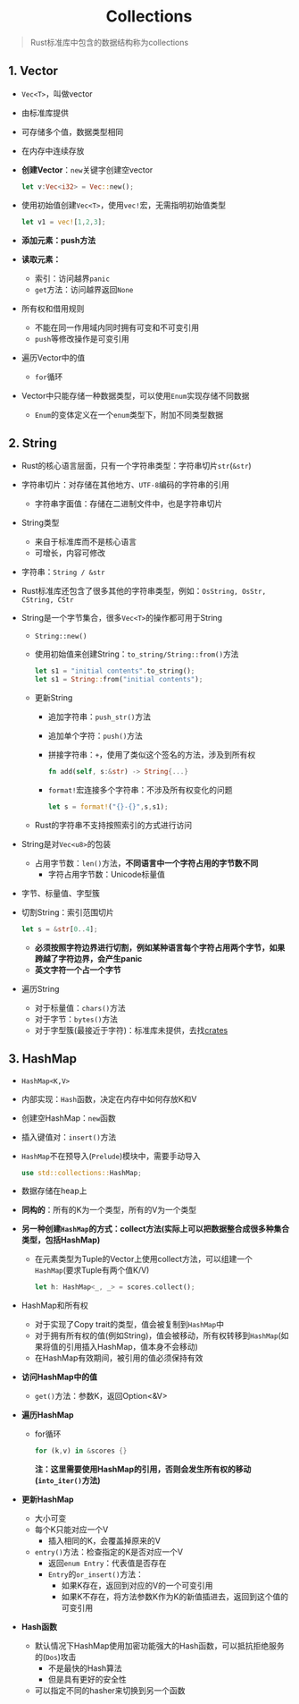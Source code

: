 # <div align = "center">Collections</div>

> Rust标准库中包含的数据结构称为collections

## 1. Vector

* ``Vec<T>``，叫做vector

* 由标准库提供

* 可存储多个值，数据类型相同

* 在内存中连续存放

* **创建Vector**：``new``关键字创建空vector

  ```rust
  let v:Vec<i32> = Vec::new();
  ```

* 使用初始值创建``Vec<T>``，使用``vec!``宏，无需指明初始值类型

  ```rust
  let v1 = vec![1,2,3];
  ```

* **添加元素：push方法**

* **读取元素：**

  * 索引：访问越界``panic``
  * ``get``方法：访问越界返回``None``

* 所有权和借用规则

  * 不能在同一作用域内同时拥有可变和不可变引用
  * ``push``等修改操作是可变引用

* 遍历Vector中的值

  * ``for``循环

* Vector中只能存储一种数据类型，可以使用``Enum``实现存储不同数据

  * ``Enum``的变体定义在一个``enum``类型下，附加不同类型数据

## 2. String

* Rust的核心语言层面，只有一个字符串类型：字符串切片``str``(``&str``)

* 字符串切片：对存储在其他地方、``UTF-8``编码的字符串的引用

  * 字符串字面值：存储在二进制文件中，也是字符串切片

* String类型

  * 来自于标准库而不是核心语言
  * 可增长，内容可修改

* 字符串：``String / &str``

* Rust标准库还包含了很多其他的字符串类型，例如：``OsString, OsStr, CString, CStr``

* String是一个字节集合，很多``Vec<T>``的操作都可用于String

  * ``String::new()``

  * 使用初始值来创建String：``to_string/String::from()``方法

    ```rust
    let s1 = "initial contents".to_string();
    let s1 = String::from("initial contents");
    ```

  * 更新String

    * 追加字符串：``push_str()``方法

    * 追加单个字符：``push()``方法

    * 拼接字符串：``+``，使用了类似这个签名的方法，涉及到所有权

      ```rust
      fn add(self, s:&str) -> String{...}
      ```

    * ```format!```宏连接多个字符串：不涉及所有权变化的问题

      ```rust
      let s = format!("{}-{}",s,s1);
      ```

  * Rust的字符串不支持按照索引的方式进行访问

* String是对``Vec<u8>``的包装

  * 占用字节数：``len()``方法，**不同语言中一个字符占用的字节数不同**
    * 字符占用字节数：Unicode标量值

* 字节、标量值、字型簇

* 切割String：索引范围切片

  ```rust
  let s = &str[0..4];
  ```

  * **必须按照字符边界进行切割，例如某种语言每个字符占用两个字节，如果跨越了字符边界，会产生panic**
  * **英文字符一个占一个字节**

* 遍历String

  * 对于标量值：``chars()``方法
  * 对于字节：``bytes()``方法
  * 对于字型簇(最接近于字符)：标准库未提供，去找[crates](https://crates.io/)

## 3. HashMap

* ```HashMap<K,V>```

* 内部实现：``Hash``函数，决定在内存中如何存放K和V

* 创建空HashMap：``new``函数

* 插入键值对：``insert()``方法

* ``HashMap``不在预导入(``Prelude``)模块中，需要手动导入

  ```rust
  use std::collections::HashMap;
  ```

* 数据存储在heap上

* **同构的**：所有的K为一个类型，所有的V为一个类型

* **另一种创建``HashMap``的方式：collect方法(实际上可以把数据整合成很多种集合类型，包括HashMap)**

  * 在元素类型为Tuple的Vector上使用collect方法，可以组建一个``HashMap``(要求Tuple有两个值K/V)

    ```rust
    let h: HashMap<_, _> = scores.collect();
    ```

* HashMap和所有权

  * 对于实现了Copy trait的类型，值会被复制到``HashMap``中
  * 对于拥有所有权的值(例如String)，值会被移动，所有权转移到``HashMap``(如果将值的引用插入HashMap，值本身不会移动)
  * 在HashMap有效期间，被引用的值必须保持有效

* **访问HashMap中的值**

  * ``get()``方法：参数K，返回Option<&V>

* **遍历HashMap**

  * for循环

    ```rust
    for (k,v) in &scores {}
    ```

    **注：这里需要使用HashMap的引用，否则会发生所有权的移动(``into_iter()``方法)**

* **更新HashMap**

  * 大小可变
  * 每个K只能对应一个V
    * 插入相同的K，会覆盖掉原来的V
  * ``entry()``方法：检查指定的K是否对应一个V
    * 返回``enum Entry``：代表值是否存在
    * ``Entry``的``or_insert()``方法：
      * 如果K存在，返回到对应的V的一个可变引用
      * 如果K不存在，将方法参数K作为K的新值插进去，返回到这个值的可变引用

* **Hash函数**

  * 默认情况下HashMap使用加密功能强大的Hash函数，可以抵抗拒绝服务的(``Dos``)攻击
    * 不是最快的Hash算法
    * 但是具有更好的安全性
  * 可以指定不同的hasher来切换到另一个函数



